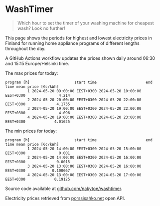 
# WashTimer

> Which hour to set the timer of your washing machine for cheapest wash? Look no further!

This page shows the periods for highest and lowest electricity prices in Finland 
for running home appliance programs of different lengths throughout the day. 

A GitHub Actions workflow updates the prices shown daily around 06:30 and 15:15 Europe/Helsinki time.

The max prices for today:

	program [h]                    start time                      end time mean price [€c/kWh]
	          1 2024-05-20 09:00:00 EEST+0300 2024-05-20 10:00:00 EEST+0300               4.214
	          2 2024-05-20 20:00:00 EEST+0300 2024-05-20 22:00:00 EEST+0300              4.1735
	          3 2024-05-20 19:00:00 EEST+0300 2024-05-20 22:00:00 EEST+0300               4.096
	          4 2024-05-20 19:00:00 EEST+0300 2024-05-20 23:00:00 EEST+0300             4.01625

The min prices for today:

	program [h]                    start time                      end time mean price [€c/kWh]
	          1 2024-05-20 14:00:00 EEST+0300 2024-05-20 15:00:00 EEST+0300               0.001
	          2 2024-05-20 14:00:00 EEST+0300 2024-05-20 16:00:00 EEST+0300              0.0015
	          3 2024-05-20 13:00:00 EEST+0300 2024-05-20 16:00:00 EEST+0300            0.100667
	          4 2024-05-20 13:00:00 EEST+0300 2024-05-20 17:00:00 EEST+0300             0.19125


Source code available at [github.com/nakytoe/washtimer](https://github.com/nakytoe/washtimer).

Electricity prices retrieved from [porssisahko.net](https://porssisahko.net/api) open API.
